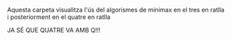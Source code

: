  Aquesta carpeta visualitza l'ús del algorismes de minimax en el tres en ratlla i posteriorment en el quatre en ratlla
 
 JA SÉ QUE QUATRE VA AMB Q!!!
